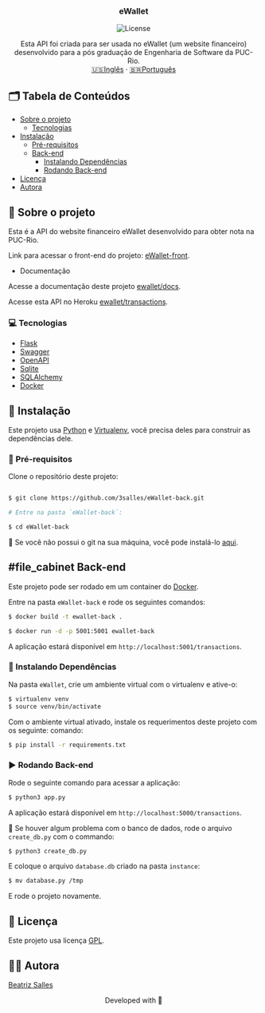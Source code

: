 <p align="center">

  <h3 align="center">eWallet</h3>

<p align="center">
  <img src="https://img.shields.io/static/v1?label=Lincense&message=GPL&color=0000ff" alt="License" />
</p>

<p align="center">
    Esta API foi criada para ser usada no eWallet (um website financeiro) desenvolvido para a pós graduação de Engenharia de Software da PUC-Rio.
    <br />
    <a href="README.md">🇺🇸Inglês</a>
    ·
    <a href="README-pt.md">🇧🇷Português</a>
  </p>
</p>

<!-- TABLE OF CONTENTS -->
## 🗂 Tabela de Conteúdos

* [Sobre o projeto](#book-sobre-o-projeto)
  * [Tecnologias](#computer-technologies)
* [Instalação](#bricks-instalaçao)
  * [Pré-requisitos](#construction-pre-requisitos)
  * [Back-end](#file_cabinet-back-end)
    * [Instalando Dependências](#construction-instalando-dependencias)
    <!-- * [Setting Back-end](#wrench-setting-back-end) -->
    * [Rodando Back-end](#arrow_forward-rodando-back-end)
* [Licença](#page_facing_up-licença)
* [Autora](#woman_technologist-autora)

## :book: Sobre o projeto

Esta é a API do website financeiro eWallet desenvolvido para obter nota na PUC-Rio.

Link para acessar o front-end do projeto: [eWallet-front]().

* Documentação

Acesse a documentação deste projeto [ewallet/docs](https://ewallet-42d06a204d9c.herokuapp.com/openapi/swagger#).

Acesse esta API no Heroku [ewallet/transactions](https://ewallet-42d06a204d9c.herokuapp.com/transactions).



### :computer: Tecnologias

* [Flask](https://flask.palletsprojects.com/en/2.3.x)
* [Swagger](https://swagger.io/)
* [OpenAPI](https://www.openapis.org)
* [Sqlite](https://www.sqlite.org/index.html)
* [SQLAlchemy](https://www.sqlalchemy.org/)
* [Docker](https://www.docker.com)

## :bricks: Instalação

Este projeto usa [Python](https://www.python.org) e [Virtualenv](https://virtualenv.pypa.io/en/latest/), você precisa deles para construir as dependências dele.

### :construction: Pré-requisitos

Clone o repositório deste projeto:

```bash

$ git clone https://github.com/3salles/eWallet-back.git

# Entre na pasta `eWallet-back`:

$ cd eWallet-back
```
🚨 Se você não possui o git na sua máquina, você pode instalá-lo [aqui](https://git-scm.com/downloads).

## #file_cabinet Back-end

Este projeto pode ser rodado em um container do [Docker](https://www.docker.com).

Entre na pasta `eWallet-back` e rode os seguintes comandos:

```bash
$ docker build -t ewallet-back .

$ docker run -d -p 5001:5001 ewallet-back 
``` 

A aplicação estará disponível em `http://localhost:5001/transactions`.

### :construction: Instalando Dependências

Na pasta `eWallet`, crie um ambiente virtual com o virtualenv e ative-o:

```bash
$ virtualenv venv
$ source venv/bin/activate
```

Com o ambiente virtual ativado, instale os requerimentos deste projeto com os seguinte: comando:

```bash
$ pip install -r requirements.txt
```

### :arrow_forward: Rodando Back-end

Rode o seguinte comando para acessar a aplicação:

```bash
$ python3 app.py
```

A aplicação estará disponível em `http://localhost:5000/transactions`.


🚨 Se houver algum problema com o banco de dados, rode o arquivo `create_db.py` com o commando:

```bash
$ python3 create_db.py
```

E coloque o arquivo `database.db` criado na pasta `instance`:

```bash
$ mv database.py /tmp
```

E rode o projeto novamente.

## :page_facing_up: Licença

Este projeto usa licença [GPL](https://github.com/3salles/eWallet-back/blob/main/LICENSE).

## :woman_technologist: Autora

[Beatriz Salles](https://github.com/3salles)

<p align="center">Developed with 💜</p>
